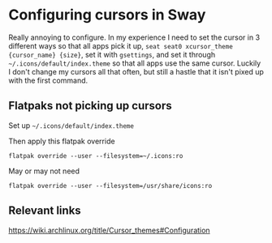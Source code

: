 # Configuring cursors in Sway

Really annoying to configure. In my experience I need to set the cursor in 3 different ways so that all apps pick it up, `seat seat0 xcursor_theme {cursor_name} {size}`, set it with `gsettings`, and set it through `~/.icons/default/index.theme` so that all apps use the same cursor. Luckily I don't change my cursors all that often, but still a hastle that it isn't pixed up with the first command.

## Flatpaks not picking up cursors

Set up `~/.icons/default/index.theme`

Then apply this flatpak override

`flatpak override --user --filesystem=~/.icons:ro`

May or may not need

`flatpak override --user --filesystem=/usr/share/icons:ro`

## Relevant links

<https://wiki.archlinux.org/title/Cursor_themes#Configuration>
